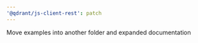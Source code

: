 ```yaml
---
'@qdrant/js-client-rest': patch
---
```


Move examples into another folder and expanded documentation
